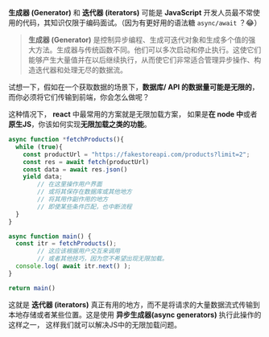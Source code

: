 **生成器 (Generator)** 和 **迭代器 (iterators)** 可能是 **JavaScript** 开发人员最不常使用的代码，其知识仅限于编码面试。（因为有更好用的语法糖 `async/await` ？😂）

> **生成器 (Generator)** 是控制异步编程、生成可迭代对象和生成多个值的强大方法。生成器与传统函数不同。他们可以多次启动和停止执行。这使它们能够产生大量值并在以后继续执行，从而使它们非常适合管理异步操作、构造迭代器和处理无尽的数据流。

试想一下，假如在一个获取数据的场景下，**数据库/ API 的数据量可能是无限的**，而你必须将它们传输到前端，你会怎么做呢？

这种情况下， **react** 中最常用的方案就是无限加载方案， 如果是**在 node 中**或者**原生JS**，你该如何实现**无限加载之类的功能**。

```js
async function *fetchProducts(){
  while (true){
    const productUrl = "https://fakestoreapi.com/products?limit=2";
    const res = await fetch(productUrl)
    const data = await res.json()
    yield data;
        // 在这里操作用户界面
        // 或将其保存在数据库或其他地方
        // 将其用作副作用的地方
        // 即使某些条件匹配，也中断流程
  }
}

async function main() {
  const itr = fetchProducts();
        // 这应该根据用户交互来调用
        // 或者其他技巧，因为您不希望出现无限加载。
  console.log( await itr.next() );
}

return main()
```

这就是 **迭代器 (iterators)** 真正有用的地方，而不是将请求的大量数据流式传输到本地存储或者某些位置。这是使用 **异步生成器(async generators)** 执行此操作的这样之一， 这样我们就可以解决JS中的无限加载问题。


